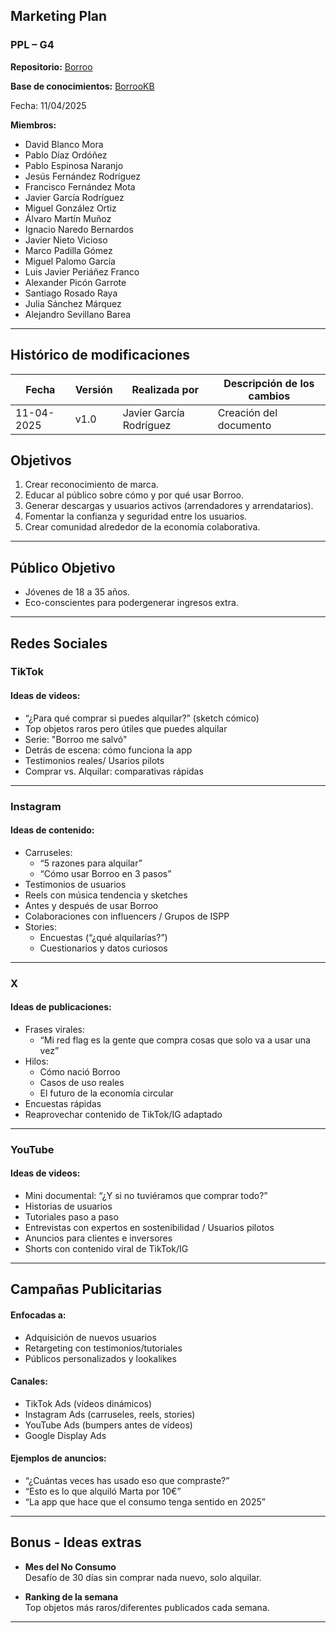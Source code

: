 
## Marketing Plan

### PPL – G4

**Repositorio:** [Borroo](https://github.com/ISPP-2425-G4/borroo)

**Base de conocimientos:** [BorrooKB](https://borrookb.netlify.app/)

Fecha: 11/04/2025



**Miembros:**

- David Blanco Mora
- Pablo Díaz Ordóñez
- Pablo Espinosa Naranjo
- Jesús Fernández Rodríguez
- Francisco Fernández Mota
- Javier García Rodríguez
- Miguel González Ortiz
- Álvaro Martín Muñoz
- Ignacio Naredo Bernardos
- Javier Nieto Vicioso
- Marco Padilla Gómez
- Miguel Palomo García
- Luis Javier Periáñez Franco
- Alexander Picón Garrote
- Santiago Rosado Raya
- Julia Sánchez Márquez
- Alejandro Sevillano Barea

---

## **Histórico de modificaciones**

| Fecha      | Versión | Realizada por           | Descripción de los cambios |
| ---------- | ------- | ----------------------- | -------------------------- |
| 11-04-2025 | v1.0    | Javier García Rodríguez | Creación del documento     |



## Objetivos
1. Crear reconocimiento de marca.
2. Educar al público sobre cómo y por qué usar Borroo.
3. Generar descargas y usuarios activos (arrendadores y arrendatarios).
4. Fomentar la confianza y seguridad entre los usuarios.
5. Crear comunidad alrededor de la economía colaborativa.

---

## Público Objetivo
- Jóvenes de 18 a 35 años.
- Eco-conscientes para podergenerar ingresos extra.

---

## Redes Sociales

### TikTok

#### Ideas de videos:
- “¿Para qué comprar si puedes alquilar?” (sketch cómico)
- Top objetos raros pero útiles que puedes alquilar
- Serie: "Borroo me salvó"
- Detrás de escena: cómo funciona la app
- Testimonios reales/ Usarios pilots
- Comprar vs. Alquilar: comparativas rápidas


---

### Instagram

#### Ideas de contenido:
- Carruseles: 
  - “5 razones para alquilar”
  - “Cómo usar Borroo en 3 pasos”
- Testimonios de usuarios
- Reels con música tendencia y sketches
- Antes y después de usar Borroo
- Colaboraciones con influencers / Grupos de ISPP
- Stories:
  - Encuestas (“¿qué alquilarías?”)
  - Cuestionarios y datos curiosos

---

### X

#### Ideas de publicaciones:
- Frases virales:
  - “Mi red flag es la gente que compra cosas que solo va a usar una vez”
- Hilos:
  - Cómo nació Borroo
  - Casos de uso reales
  - El futuro de la economía circular
- Encuestas rápidas
- Reaprovechar contenido de TikTok/IG adaptado

---

### YouTube

#### Ideas de videos:
- Mini documental: “¿Y si no tuviéramos que comprar todo?”
- Historias de usuarios
- Tutoriales paso a paso
- Entrevistas con expertos en sostenibilidad / Usuarios pilotos
- Anuncios para clientes e inversores
- Shorts con contenido viral de TikTok/IG

---

## Campañas Publicitarias

#### Enfocadas a:
- Adquisición de nuevos usuarios
- Retargeting con testimonios/tutoriales
- Públicos personalizados y lookalikes

#### Canales:
- TikTok Ads (vídeos dinámicos)
- Instagram Ads (carruseles, reels, stories)
- YouTube Ads (bumpers antes de vídeos)
- Google Display Ads

#### Ejemplos de anuncios:
- “¿Cuántas veces has usado eso que compraste?”
- “Esto es lo que alquiló Marta por 10€”
- “La app que hace que el consumo tenga sentido en 2025”

---

## Bonus - Ideas extras

- **Mes del No Consumo**  
  Desafío de 30 días sin comprar nada nuevo, solo alquilar.

- **Ranking de la semana**  
  Top objetos más raros/diferentes publicados cada semana.

---
